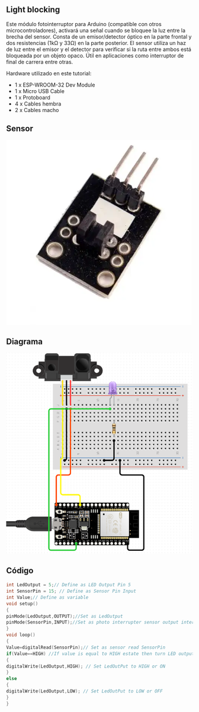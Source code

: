 ## Light blocking

Este módulo fotointerruptor para Arduino (compatible con otros microcontroladores), activará una señal cuando se bloquee la luz entre la brecha del sensor. Consta de un emisor/detector óptico en la parte frontal y dos resistencias (1kΩ y 33Ω) en la parte posterior. El sensor utiliza un haz de luz entre el emisor y el detector para verificar si la ruta entre ambos está bloqueada por un objeto opaco. Útil en aplicaciones como interruptor de final de carrera entre otras.

Hardware utilizado en este tutorial:
<ul>
<li>1 x ESP-WROOM-32 Dev Module</li>
<li>1 x Micro USB Cable</li>
<li>1 x Protoboard</li>
<li>4 x Cables hembra</li>
<li>2 x Cables macho</li>
</ul>

## Sensor
![](https://github.com/CarlosRuiz02/LightBlocking/blob/main/Light%20Blocking/Light%20Blocking%20sensor.webp)
## Diagrama
![](https://github.com/CarlosRuiz02/LightBlocking/blob/main/Light%20Blocking/Light%20blocking%20Diagrama.PNG)

## Código
```c++
int LedOutput = 5;// Define as LED Output Pin 5 
int SensorPin = 15; // Define as Sensor Pin Input
int Value;// Define as variable 
void setup()
{
pinMode(LedOutput,OUTPUT);//Set as LedOutput
pinMode(SensorPin,INPUT);//Set as photo interrupter sensor output interface
}
void loop()
{
Value=digitalRead(SensorPin);// Set as sensor read SensorPin 
if(Value==HIGH) //If value is equal to HIGH estate then turn LED output = high
{
digitalWrite(LedOutput,HIGH); // Set LedOutPut to HIGH or ON
}
else
{
digitalWrite(LedOutput,LOW); // Set LedOutPut to LOW or OFF
}
}